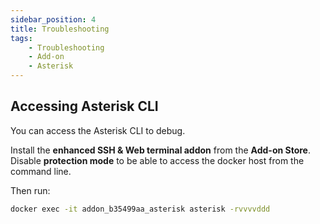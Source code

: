 ```yaml
---
sidebar_position: 4
title: Troubleshooting
tags:
    - Troubleshooting
    - Add-on
    - Asterisk
---
```


## Accessing Asterisk CLI

You can access the Asterisk CLI to debug.

Install the **enhanced SSH & Web terminal addon** from the **Add-on Store**. Disable **protection mode** to be able to access the docker host from the command line.

Then run:

```bash
docker exec -it addon_b35499aa_asterisk asterisk -rvvvvddd
```